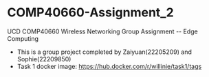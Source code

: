 # COMP40660-Assignment_2
UCD COMP40660 Wireless Networking Group Assignment -- Edge Computing 

* This is a group project completed by Zaiyuan(22205209) and Sophie(22209850)
* Task 1 docker image: https://hub.docker.com/r/willinie/task1/tags
